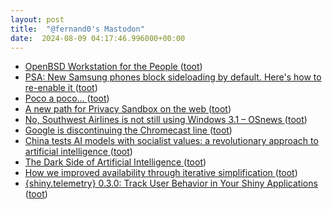 ```yaml
---
layout: post
title:  "@fernand0's Mastodon"
date:  2024-08-09 04:17:46.996000+00:00
---
```

*  [OpenBSD Workstation for the People ](https://www.tumfatig.net/2024/openbsd-workstation-for-the-people) ([toot](https://mastodon.social/@fernand0/112930132262688583))
*  [PSA: New Samsung phones block sideloading by default. Here's how to re-enable it ](https://www.androidauthority.com/enable-sideloading-one-ui-6-1-1-3463446) ([toot](https://mastodon.social/@fernand0/112929399878258047))
*  [Poco a poco… ](https://avecesunafoto.wordpress.com/2024/08/07/poco-a-poco-2) ([toot](https://mastodon.social/@fernand0/112927643545439229))
*  [A new path for Privacy Sandbox on the web ](https://privacysandbox.com/news/privacy-sandbox-update) ([toot](https://mastodon.social/@fernand0/112927566957452814))
*  [No, Southwest Airlines is not still using Windows 3.1  –  OSnews ](https://www.osnews.com/story/140301/no-southwest-airlines-is-not-still-using-windows-3-1) ([toot](https://mastodon.social/@fernand0/112927419621292409))
*  [Google is discontinuing the Chromecast line ](https://www.theverge.com/2024/8/6/24214471/google-chromecast-line-discontinue) ([toot](https://mastodon.social/@fernand0/112927111405023142))
*  [China tests AI models with socialist values: a revolutionary approach to artificial intelligence ](https://www.thenational-somaliland.com/china-tests-ai-models-with-socialist-values-a-revolutionary-approach-to-artificial-intelligence) ([toot](https://mastodon.social/@fernand0/112926864556616273))
*  [The Dark Side of Artificial Intelligence ](https://technative.io/the-dark-side-of-artificial-intelligence) ([toot](https://mastodon.social/@fernand0/112926708965254244))
*  [How we improved availability through iterative simplification ](https://github.blog/engineering/engineering-principles/how-we-improved-availability-through-iterative-simplification) ([toot](https://mastodon.social/@fernand0/112926433112771568))
*  [{shiny.telemetry} 0.3.0: Track User Behavior in Your Shiny Applications ](https://www.appsilon.com/post/shiny-telemetry-0-3-0-updat) ([toot](https://mastodon.social/@fernand0/112926225789548033))
